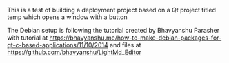 This is a test of building a deployment project based on a Qt project titled 
temp which opens a window with a button

The Debian setup is following the tutorial created by Bhavyanshu Parasher 
with tutorial at https://bhavyanshu.me/how-to-make-debian-packages-for-qt-c-based-applications/11/10/2014
and files at https://github.com/bhavyanshu/LightMd_Editor
